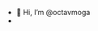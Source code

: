 - 👋 Hi, I’m @octavmoga
- 
<!---
octavmoga/octavmoga is a ✨ special ✨ repository because its `README.md` (this file) appears on your GitHub profile.
You can click the Preview link to take a look at your changes.
--->

